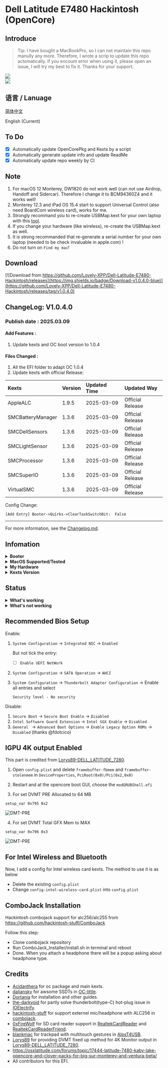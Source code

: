 # Dell Latitude E7480 Hackintosh (OpenCore)

## Introduce

> Tip: I have bought a MacBookPro, so I can not maintain this repo manully any more. Therefore, I wrote a scrip to update this repo actomatically. If you encount error when using it, please open an issue, I will try my best to fix it. Thanks for your support.

<div style="align: center">
<img src="https://raw.githubusercontent.com/Lovely-XPP/Dell-Latitude-E7480-Hackintosh/main/demo/system_info.png">
</div>


<div style="align: center">
<img src="https://raw.githubusercontent.com/Lovely-XPP/Dell-Latitude-E7480-Hackintosh/main/demo/OC_info.png">
</div>

## 语言 / Lanuage

[简体中文](https://github.com/Lovely-XPP/Dell-Latitude-E7480-Hackintosh/blob/main/README_zh.md)

English (Current)


## To Do
- [x] Automatically update OpenCorePkg and Kexts by a script
- [x] Automatically generate update info and update ReadMe
- [x] Automatically update repo weekly by CI

## Note

1. For macOS 12 Monterey, DW1820 do not work well (can not use Airdrop, Handoff and Sidercar). Therefore I change it to BCM94360Z4 and it works well!
2. Monterey 12.3 and iPad OS 15.4 start to support Universal Control (also need BoardCom wireless card), works for me.
3. Strongly recommand you to re-create USBMap.kext for your own laptop with this [tool](https://github.com/corpnewt/USBMap).
4. If you change your hardware (like wireless), re-create the USBMap.kext as well.
5. It is strong recommanded that re-generate a serial number for your own laptop (needed to be check invaluable in apple.com) !
6. Do not turn on `Find my mac`!



## Download
[![Download from https://github.com/Lovely-XPP/Dell-Latitude-E7480-Hackintosh/releases](https://img.shields.io/badge/Download-v1.0.4.0-blue)](https://github.com/Lovely-XPP/Dell-Latitude-E7480-Hackintosh/releases/tag/v1.0.4.0)

## ChangeLog: V1.0.4.0

### Publish date : 2025.03.09

#### Add Features :

1. Update kexts and OC boot version to  1.0.4

#### Files Changed :

1. All the EFI folder to adapt OC 1.0.4
2. Update kexts with official Release:

| Kexts          | Version                        | Updated Time       | Updated Way              |
|:----------------|:-------------------------------------------|:---------------|:----------------|
|	AppleALC	|	1.9.5	|	2025-03-09	|	Official Release	|
|	SMCBatteryManager	|	1.3.6	|	2025-03-09	|	Official Release	|
|	SMCDellSensors	|	1.3.6	|	2025-03-09	|	Official Release	|
|	SMCLightSensor	|	1.3.6	|	2025-03-09	|	Official Release	|
|	SMCProcessor	|	1.3.6	|	2025-03-09	|	Official Release	|
|	SMCSuperIO	|	1.3.6	|	2025-03-09	|	Official Release	|
|	VirtualSMC	|	1.3.6	|	2025-03-09	|	Official Release	|


Config Change:
```
[Add Entry] Booter->Quirks->ClearTaskSwitchBit:  False
```

-----------------------------------------------------



For more information, see the [Changelog.md](https://github.com/Lovely-XPP/Dell-Latitude-E7480-Hackintosh/blob/main/Changelog.md).

## Infomation

<details>  
<summary><strong>Booter</strong></summary>
</br>
OpenCore  0.8.0 / 0.8.1 / 0.8.2 / 0.8.3 / 0.8.4 / 0.8.5 / 0.8.6 / 0.8.7 / 0.8.8 / 0.8.9 / 0.9.0 / 0.9.1 / 0.9.2 / 0.9.3 / 0.9.4 / 0.9.5 / 0.9.6 / 0.9.7 / 0.9.8 / 0.9.9 / 1.0.0 / 1.0.1 / 1.0.2 / 1.0.3 / 1.0.4
</details>

<details>  
<summary><strong>MacOS Supported/Tested</strong></summary>
</br>
- Big Sur 11.0 - 11.7 </br>
- Monterey 12.0 - 12.5.1 beta</br>
- Ventura 13.0 beta (I am using)</br>
</details>

<details>  
<summary><strong>My Hardware</strong></summary>
</br>

| Model              | Dell Latitude E7480                        |
|:-------------------|:-------------------------------------------|
| Processor          | Intel Core i7-7700U                        |
| Graphics           | Integrated Intel HD Graphics 620           |
| Memory             | 8GB 2133MHz DDR4 * 2                       |
| Display            | 13" 2K (2560x1440) with ELAN Touchscreen   |
| Storage            | Sandisk 1T M.2 NVMe SSD                    |
| WLAN + Bluetooth   | Broadcom BCM94360Z4                        |
| Camera             | 1920x1080 FHD Webcam                       |
| Fingerprint Reader | No                                         |
| Soundcard          | Realtek ALC256                             |
| Keyboard           | Backlit Keyboard                           |
| Trackpad           | ALPS Touchpad                              |
| microSD Card Reader| Realtek RTS525A microSD card reader        |

</details>

<details>  
<summary><strong>Kexts Version</strong></summary>
</br>

| Kexts          | Version                        | Updated Time       | Updated Way              |
|:----------------|:-------------------------------------------|:---------------|:----------------|
|	AirportBrcmFixup	|	2.2.0	|	2025-03-09	|	Official Release	|
|	AirportItlwm	|	2.2.0	|	2025-03-09	|	Official Release	|
|	AlpsHID	|	1.0.0d1	|	2025-03-09	|	Official Release	|
|	AppleALC	|	1.9.5	|	2025-03-09	|	Official Release	|
|	BlueToolFixup	|	2.7.0	|	2025-03-09	|	Official Release	|
|	BrcmBluetoothInjector	|	2.7.0	|	2025-03-09	|	Official Release	|
|	BrcmFirmwareData	|	2.7.0	|	2025-03-09	|	Official Release	|
|	BrcmPatchRAM3	|	2.7.0	|	2025-03-09	|	Official Release	|
|	CpuTscSync	|	1.1.2	|	2025-03-09	|	Official Release	|
|	ECEnabler	|	1.0.6	|	2025-03-09	|	Official Release	|
|	FeatureUnlock	|	1.1.8	|	2025-03-09	|	Official Release	|
|	HibernationFixup	|	1.5.3	|	2025-03-09	|	Official Release	|
|	IntelBTPatcher	|	2.5.0	|	2025-03-09	|	Official Release	|
|	IntelBluetoothFirmware	|	2.5.0	|	2025-03-09	|	Official Release	|
|	IntelBluetoothInjector	|	2.5.0	|	2025-03-09	|	Official Release	|
|	IntelMausi	|	1.0.9	|	2025-03-09	|	Official Release	|
|	Lilu	|	1.7.1	|	2025-03-09	|	Official Release	|
|	NVMeFix	|	1.1.3	|	2025-03-09	|	Official Release	|
|	RealtekCardReader	|	0.9.7	|	2025-03-09	|	Official Release	|
|	RealtekCardReaderFriend	|	1.0.2	|	2025-03-09	|	Official Release	|
|	RestrictEvents	|	1.1.6	|	2025-03-09	|	Official Release	|
|	SMCBatteryManager	|	1.3.6	|	2025-03-09	|	Official Release	|
|	SMCDellSensors	|	1.3.6	|	2025-03-09	|	Official Release	|
|	SMCLightSensor	|	1.3.6	|	2025-03-09	|	Official Release	|
|	SMCProcessor	|	1.3.6	|	2025-03-09	|	Official Release	|
|	SMCSuperIO	|	1.3.6	|	2025-03-09	|	Official Release	|
|	USBMap	|	1.0	|	2025-03-09	|	USB Ports Inject	|
|	VerbStub	|	1.0.4	|	2025-03-09	|	Official Release	|
|	VirtualSMC	|	1.3.6	|	2025-03-09	|	Official Release	|
|	Voodoo PS/2 Controller	|	2.3.8	|	2025-03-09	|	Official Release	|
|	VoodooI2C	|	2.9.1	|	2025-03-09	|	Official Release	|
|	VoodooI2CHID	|	1	|	2025-03-09	|	Official Release	|
|	WhateverGreen	|	1.7.0	|	2025-03-09	|	Official Release	|
|	BrightnessKeys	|	1.0.4	|	2025-03-09	|	Official Release	|

</details>

## Status




















<details>  
<summary><strong>What's working</strong></summary>
</br>

- [x] Intel HD 620 Graphics `incuding graphics acceleration`
- [x] All USB ports
- [x] HDMI/Type-C display monitor Hot-Plug fully supported(Sleep/dim after lock, audio output support)
- [x] Internal camera
- [x] WiFi （2.4 GHz / 5 GHz）
- [x] Bluetooth
- [x] Shutdown/ Reboot/ Sleep/ Wake (include Fn + insert and LID device to sleep)
- [x] All fn key work (You need to setting on bios first. Go to POST Behavior -> Fn Lock Options. Check Fn Lock and Lock mode disable/standard)  
- [x] Speakers and headphones jack
- [x] External mic/Headphone mic jack(Working with [combojack](https://github.com/hackintosh-stuff/ComboJack)) 
- [x] Intel Gigabit Ethernet
- [x] App Store
- [x] (unsure, associated with your apple account) iMessage and Facetime 
- [x] miniDP and HDMI with digital audio passthrough(If you experience cursor lags, try turning on and off one of the displays.)
- [x] Keyboard and Trackpad (support Multitouch gestures)
- [x] Airdrop , Handoff , Sidecar, Airplay and Universal Control (These features are only for Broadcom wireless card, besides, Airplay is only support for macOS 12 and Universal Control need macOS 12.3)
- [x] SD Card Reader
- [x] Thunderbolt 3 hot-plug

</details>

<details>  
<summary><strong>What's not working</strong></summary>
</br>
</details>



## Recommended Bios Setup

Enable:

1. `System Configuration` -> `Integrated NIC` -> `Enabled`

   But not tick the entry:

   - [ ] `Enable UEFI NetWork`

2. `System Configuration` -> `SATA Operation` -> `AHCI`

3. `System Configuration` -> `Thunderbolt Adapter Configuration` -> Enable all entries and select 

   `Security level - No security`
   
   

Disable:

1. `Secure Boot` -> `Secure Boot Enable` -> `Disabled`
2. `Intel Software Guard Extension` -> `Intel SGX Enable` -> `Disabled`
3. `General ` -> `Advanced Boot Options` -> `Enable Legacy Option ROMs` -> `Disabled`  (thanks @fdotcico)



## IGPU 4K output Enabled

This part is credited from [Lorys89-DELL_LATITUDE_7280](https://github.com/Lorys89/DELL_LATITUDE_7280).

1. Open `config.plist` and delete `framebuffer-fbmem` and `framebuffer-stolenmem` in `DeviceProperties`, `PciRoot(0x0)/Pci(0x2,0x0)`

2. Restart and at the opencore boot GUI, choose the `modGRUBShell.efi`


3. For set DVMT PRE Allocated to 64 MB

``setup_var 0x795 0x2``


![DMT-PRE](https://raw.githubusercontent.com/Lorys89/DELL_LATITUDE_7280/main/Screenshot/DVMT-PRE.png)



4. For set DVMT Total GFX Mem to MAX

``setup_var 0x796 0x3``


![DMT-PRE](https://raw.githubusercontent.com/Lorys89/DELL_LATITUDE_7280/main/Screenshot/DVMT-TOT.png)




## For Intel Wireless and Bluetooth

Now, I add a config for Intel wireless card kexts. The method to use it is as below

* Delete the existing `config.plist`
* Change `config-intel-wireless-card.plist` into `config.plist`

## ComboJack Installation

Hackintosh combojack support for alc256/alc255 from https://github.com/hackintosh-stuff/ComboJack

Follow this step:
* Clone combojack repository
* Run ComboJack_Installer/install.sh in terminal and reboot
* Done. When you attach a headphone there will be a popup asking about headphone type.

## Credits
* [Acidanthera](https://github.com/Acidanthera) for oc package and main kexts.
* [daliansky](https://github.com/daliansky) for awsome SSDTs in [OC-little](https://github.com/daliansky/OC-little).
* [Dortania](https://dortania.github.io/) for installation and other guides.
* [the-darkvoid](https://github.com/the-darkvoid) for partly solve thunderbolt(type-C) hot-plug issue in [IOElectrify](https://github.com/the-darkvoid/macOS-IOElectrify).
* [hackintosh-stuff](https://github.com/hackintosh-stuff) for support externel mic/headphone with ALC256 in [combojack](https://github.com/hackintosh-stuff/ComboJack).
* [0xFireWolf](https://github.com/0xFireWolf) for SD card reader support in [RealtekCardReader](https://github.com/0xFireWolf/RealtekCardReader) and [RealtekCardReaderFriend](https://github.com/0xFireWolf/RealtekCardReaderFriend).
* [blankmac](https://github.com/blankmac) for trackpad with multitouch gestures in [AlpsT4USB](https://github.com/blankmac/AlpsT4USB).
* [Lorys89](https://github.com/Lorys89) for providing DVMT fixed up method for 4K Monitor output in [Lorys89-DELL_LATITUDE_7280](https://github.com/Lorys89/DELL_LATITUDE_7280).
* https://osxlatitude.com/forums/topic/17444-latitude-7480-kaby-lake-opencore-and-clover-packs-for-big-sur-monterey-and-ventura-beta/
* All contributors for this EFI.
